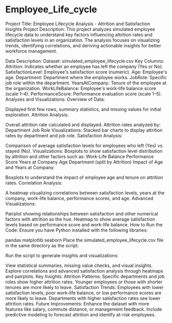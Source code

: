 # Employee_Life_cycle
Project Title: Employee Lifecycle Analysis - Attrition and Satisfaction Insights
Project Description:
This project analyzes simulated employee lifecycle data to understand key factors influencing attrition rates and satisfaction levels in an organization. The analysis focuses on visualizing trends, identifying correlations, and deriving actionable insights for better workforce management.

Data Description:
Dataset: simulated_employee_lifecycle.csv
Key Columns:
Attrition: Indicates whether an employee has left the company (Yes or No).
SatisfactionLevel: Employee's satisfaction score (numeric).
Age: Employee's age.
Department: Department where the employee works.
JobRole: Specific job role within the department.
YearsAtCompany: Tenure of the employee at the organization.
WorkLifeBalance: Employee's work-life balance score (scale 1–4).
PerformanceScore: Performance evaluation score (scale 1–5).
Analyses and Visualizations:
Overview of Data:

Displayed first few rows, summary statistics, and missing values for initial exploration.
Attrition Analysis:

Overall attrition rate calculated and displayed.
Attrition rates analyzed by:
Department
Job Role
Visualizations:
Stacked bar charts to display attrition rates by department and job role.
Satisfaction Analysis:

Comparison of average satisfaction levels for employees who left (Yes) vs. stayed (No).
Visualizations:
Boxplots to show satisfaction level distribution by attrition and other factors such as:
Work-Life Balance
Performance Score
Years at Company
Age
Department (split by Attrition)
Impact of Age and Years at Company:

Boxplots to understand the impact of employee age and tenure on attrition rates.
Correlation Analysis:

A heatmap visualizing correlations between satisfaction levels, years at the company, work-life balance, performance scores, and age.
Advanced Visualizations:

Pairplot showing relationships between satisfaction and other numerical factors with attrition as the hue.
Heatmap to show average satisfaction levels based on performance score and work-life balance.
How to Run the Code:
Ensure you have Python installed with the following libraries:

pandas
matplotlib
seaborn
Place the simulated_employee_lifecycle.csv file in the same directory as the script.

Run the script to generate insights and visualizations:

View statistical summaries, missing value checks, and visual insights.
Explore correlations and advanced satisfaction analysis through heatmaps and pairplots.
Key Insights:
Attrition Patterns:
Specific departments and job roles show higher attrition rates.
Younger employees or those with shorter tenures are more likely to leave.
Satisfaction Trends:
Employees with lower satisfaction levels, poor work-life balance, or low performance scores are more likely to leave.
Departments with higher satisfaction rates see lower attrition rates.
Future Improvements:
Enhance the dataset with more features like salary, commute distance, or management feedback.
Include predictive modeling to forecast attrition and identify at-risk employees.
